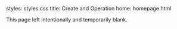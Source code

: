 styles: styles.css
title: Create and Operation
home: homepage.html

This page left intentionally and temporarily blank.
